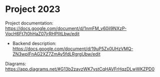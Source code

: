# Project 2023

Project documentation:
https://docs.google.com/document/d/1nmFM_y60il9NXzP-VqcH6Ft7t0hHaZ07jrRHPlItLbw/edit

- Backend description:
https://docs.google.com/document/d/19uP5Zx0UHzVMQ-ZN3wpIFnAG2XZ7ZmAy5fdLRgrgUbw/edit

Diagrams:
https://app.diagrams.net/#G13b2zavzWK7ystCqHAVFrHqzDLwWKZPD0